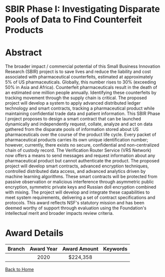 
SBIR Phase I: Investigating Disparate Pools of Data to Find Counterfeit Products
================================================================================

# Abstract


The broader impact / commercial potential of this Small Business Innovation Research (SBIR) project is to save lives and reduce the liability and cost associated with pharmaceutical counterfeits, estimated at approximately 5% of US pharmaceuticals. Globally, this number rises to 30% (exceeding 50% in Asia and Africa). Counterfeit pharmaceuticals result in the death of an estimated one million people annually. Identifying these counterfeits by tracking movement through the supply chain is critical. The proposed project will develop a system to apply advanced distributed ledger technology and smart contracts, tracking a pharmaceutical product while maintaining confidential trade data and patient information. This SBIR Phase I project proposes to design a smart contract that can be launched dynamically and independently request, collate, analyze and act on data gathered from the disparate pools of information stored about US pharmaceuticals over the course of the product life cycle. Every packet of pharmaceutical products carries its own unique identification number; however, currently, there exists no secure, confidential and non-centralized chain of custody record. The Verification Router Service (VRS Network) now offers a means to send messages and request information about any pharmaceutical product but cannot authenticate the product. The proposed project will develop smart contracts, advanced encryption techniques, controlled distributed data access, and advanced analytics driven by machine learning algorithms. These smart contracts will be protected from passive observation or malicious interference through asymmetric public encryption, symmetric private keys and Russian doll encryption combined with mixing. The project will develop and integrate these capabilities to meet system requirements, delivering a set of contract specifications and protocols. This award reflects NSF's statutory mission and has been deemed worthy of support through evaluation using the Foundation's intellectual merit and broader impacts review criteria.  

# Award Details

|Branch|Award Year|Award Amount|Keywords|
| :---: | :---: | :---: | :---: |
||2020|$224,358||
  
  


[Back to Home](https://github.com/chrischow/dod_sbir_awards/JT/#540)